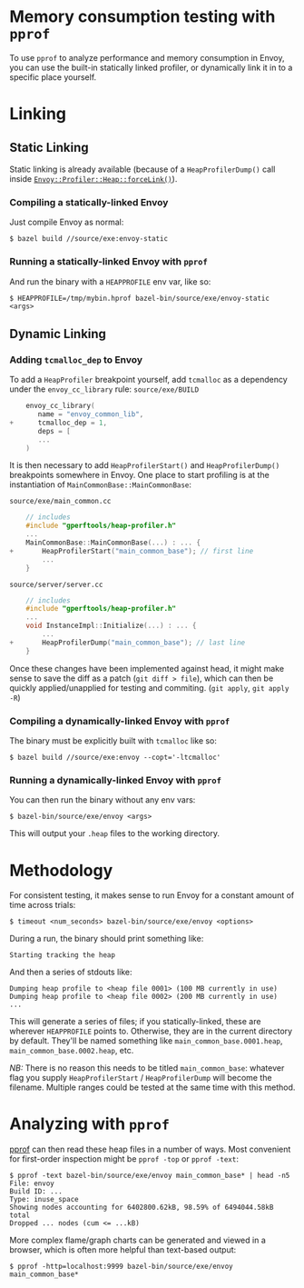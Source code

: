 # Memory consumption testing with `pprof`

To use `pprof` to analyze performance and memory consumption in Envoy, you can
use the built-in statically linked profiler, or dynamically link it in to a
specific place yourself.

# Linking

## Static Linking

Static linking is already available (because of a `HeapProfilerDump()` call
inside
[`Envoy::Profiler::Heap::forceLink()`](https://github.com/envoyproxy/envoy/blob/master/source/common/profiler/profiler.cc#L21-L26)).

### Compiling a statically-linked Envoy

Just compile Envoy as normal:

    $ bazel build //source/exe:envoy-static

### Running a statically-linked Envoy with `pprof`

And run the binary with a `HEAPPROFILE` env var, like so:

    $ HEAPPROFILE=/tmp/mybin.hprof bazel-bin/source/exe/envoy-static <args>

## Dynamic Linking

### Adding `tcmalloc_dep` to Envoy

To add a `HeapProfiler` breakpoint yourself, add `tcmalloc` as a dependency
under the `envoy_cc_library` rule: `source/exe/BUILD`

```c++
    envoy_cc_library(
       name = "envoy_common_lib",
+      tcmalloc_dep = 1,
       deps = [
       ...
    )
```

It is then necessary to add `HeapProfilerStart()` and `HeapProfilerDump()`
breakpoints somewhere in Envoy. One place to start profiling is at the
instantiation of `MainCommonBase::MainCommonBase`:

`source/exe/main_common.cc`

```c++
    // includes
    #include "gperftools/heap-profiler.h"
    ...
    MainCommonBase::MainCommonBase(...) : ... {
+       HeapProfilerStart("main_common_base"); // first line
        ...
    }
```

`source/server/server.cc`

```c++
    // includes
    #include "gperftools/heap-profiler.h"
    ...
    void InstanceImpl::Initialize(...) : ... {
        ...
+       HeapProfilerDump("main_common_base"); // last line
    }
```

Once these changes have been implemented against head, it might make sense to
save the diff as a patch (`git diff > file`), which can then be quickly
applied/unapplied for testing and commiting. (`git apply`, `git apply -R`)

### Compiling a dynamically-linked Envoy with `pprof`

The binary must be explicitly built with `tcmalloc` like so:

    $ bazel build //source/exe:envoy --copt='-ltcmalloc'

### Running a dynamically-linked Envoy with `pprof`

You can then run the binary without any env vars:

    $ bazel-bin/source/exe/envoy <args>

This will output your `.heap` files to the working directory.

# Methodology

For consistent testing, it makes sense to run Envoy for a constant amount of
time across trials:

    $ timeout <num_seconds> bazel-bin/source/exe/envoy <options>

During a run, the binary should print something like:

    Starting tracking the heap

And then a series of stdouts like:

    Dumping heap profile to <heap file 0001> (100 MB currently in use)
    Dumping heap profile to <heap file 0002> (200 MB currently in use)
    ...

This will generate a series of files; if you statically-linked, these are
wherever `HEAPPROFILE` points to. Otherwise, they are in the current directory
by default. They'll be named something like `main_common_base.0001.heap`,
`main_common_base.0002.heap`, etc.

*NB:* There is no reason this needs to be titled `main_common_base`: whatever
flag you supply `HeapProfilerStart` / `HeapProfilerDump` will become the
filename. Multiple ranges could be tested at the same time with this method.

# Analyzing with `pprof`

[pprof](https://github.com/google/pprof) can then read these heap files in a
number of ways. Most convenient for first-order inspection might be `pprof -top`
or `pprof -text`:

    $ pprof -text bazel-bin/source/exe/envoy main_common_base* | head -n5
    File: envoy
    Build ID: ...
    Type: inuse_space
    Showing nodes accounting for 6402800.62kB, 98.59% of 6494044.58kB total
    Dropped ... nodes (cum <= ...kB)

More complex flame/graph charts can be generated and viewed in a browser, which
is often more helpful than text-based output:

    $ pprof -http=localhost:9999 bazel-bin/source/exe/envoy main_common_base*
